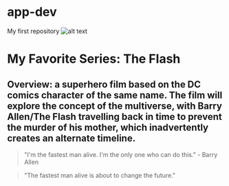 # app-dev
My first repository
![alt text](https://www.themoviedb.org/t/p/original/Avyf62o1hPWFVa1A9AU8zg5xB9p.jpg)
# My Favorite Series: The Flash
## Overview: a superhero film based on the DC comics character of the same name. The film will explore the concept of the multiverse, with Barry Allen/The Flash travelling back in time to prevent the murder of his mother, which inadvertently creates an alternate timeline.

> "I'm the fastest man alive. I'm the only one who can do this." - Barry Allen

> "The fastest man alive is about to change the future."
